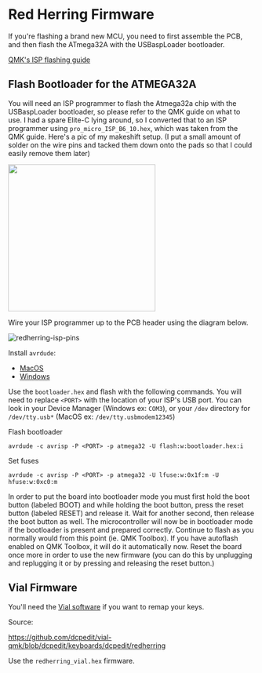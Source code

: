 # Red Herring Firmware

If you're flashing a brand new MCU, you need to first assemble the PCB, and then flash the ATmega32A with the USBaspLoader bootloader.

[QMK's ISP flashing guide](https://github.com/qmk/qmk_firmware/blob/master/docs/isp_flashing_guide.md)

## Flash Bootloader for the ATMEGA32A

You will need an ISP programmer to flash the Atmega32a chip with the USBaspLoader bootloader, so please refer to the QMK guide on what to use.  I had a spare Elite-C lying around, so I converted that to an ISP programmer using `pro_micro_ISP_B6_10.hex`, which was taken from the QMK guide.  Here's a pic of my makeshift setup.  (I put a small amount of solder on the wire pins and tacked them down onto the pads so that I could easily remove them later)

<img src="https://user-images.githubusercontent.com/800930/159964447-baf44270-d5fb-4b8e-aaa3-c2c775221c04.jpg" width="300">

Wire your ISP programmer up to the PCB header using the diagram below.

![redherring-isp-pins](https://user-images.githubusercontent.com/800930/159964496-9e8c598b-5344-4687-b6e2-8b20bfc25552.jpg)

Install `avrdude`:
- [MacOS](https://formulae.brew.sh/formula/avrdude)
- [Windows](https://github.com/mariusgreuel/avrdude)

Use the `bootloader.hex` and flash with the following commands.  You will need to replace `<PORT>` with the location of your ISP's USB port.  You can look in your Device Manager (Windows ex: `COM3`), or your `/dev` directory for `/dev/tty.usb*` (MacOS ex: `/dev/tty.usbmodem12345`)

Flash bootloader
```
avrdude -c avrisp -P <PORT> -p atmega32 -U flash:w:bootloader.hex:i
```

Set fuses
```
avrdude -c avrisp -P <PORT> -p atmega32 -U lfuse:w:0x1f:m -U hfuse:w:0xc0:m
```

In order to put the board into bootloader mode you must first hold the boot button (labeled BOOT) and while holding the boot button, press the reset button (labeled RESET) and release it. Wait for another second, then release the boot button as well. The microcontroller will now be in bootloader mode if the bootloader is present and prepared correctly. Continue to flash as you normally would from this point (ie. QMK Toolbox). If you have autoflash enabled on QMK Toolbox, it will do it automatically now. Reset the board once more in order to use the new firmware (you can do this by unplugging and replugging it or by pressing and releasing the reset button.)

## Vial Firmware

You'll need the [Vial software](https://get.vial.today) if you want to remap your keys.

Source:

https://github.com/dcpedit/vial-qmk/blob/dcpedit/keyboards/dcpedit/redherring

Use the `redherring_vial.hex` firmware.
